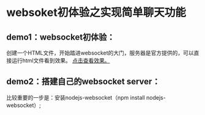 # websoket初体验之实现简单聊天功能
## demo1：websocket初体验：
创建一个HTML文件，开始踏进websocket的大门，服务器是官方提供的，可以直接运行html文件看到效果。
[点击查看效果。](file:///D:/github/nodejs-websoket-chatroom/demo1/index.html)

## demo2：搭建自己的websocket server：
比较重要的一步是：安装nodejs-websocket（npm install nodejs-websocket）;   </br>

